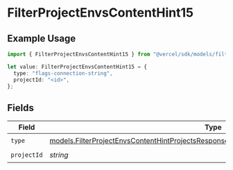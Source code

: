 # FilterProjectEnvsContentHint15

## Example Usage

```typescript
import { FilterProjectEnvsContentHint15 } from "@vercel/sdk/models/filterprojectenvsop.js";

let value: FilterProjectEnvsContentHint15 = {
  type: "flags-connection-string",
  projectId: "<id>",
};
```

## Fields

| Field                                                                                                                                                                                      | Type                                                                                                                                                                                       | Required                                                                                                                                                                                   | Description                                                                                                                                                                                |
| ------------------------------------------------------------------------------------------------------------------------------------------------------------------------------------------ | ------------------------------------------------------------------------------------------------------------------------------------------------------------------------------------------ | ------------------------------------------------------------------------------------------------------------------------------------------------------------------------------------------ | ------------------------------------------------------------------------------------------------------------------------------------------------------------------------------------------ |
| `type`                                                                                                                                                                                     | [models.FilterProjectEnvsContentHintProjectsResponse200ApplicationJSONResponseBody115Type](../models/filterprojectenvscontenthintprojectsresponse200applicationjsonresponsebody115type.md) | :heavy_check_mark:                                                                                                                                                                         | N/A                                                                                                                                                                                        |
| `projectId`                                                                                                                                                                                | *string*                                                                                                                                                                                   | :heavy_check_mark:                                                                                                                                                                         | N/A                                                                                                                                                                                        |